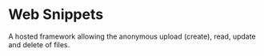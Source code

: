 # Web Snippets
A hosted framework allowing the anonymous upload (create), read, update and delete of files.
